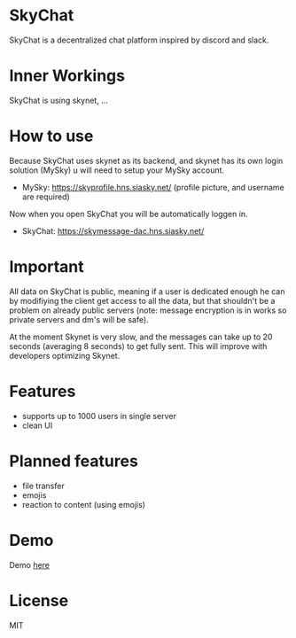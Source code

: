 # SkyChat
 SkyChat is a decentralized chat platform inspired by discord and slack.
 
# Inner Workings
 SkyChat is using skynet, ...
 
# How to use
 Because SkyChat uses skynet as its backend, and skynet has its own login solution (MySky) u will need to setup your MySky account.
 
 * MySky: https://skyprofile.hns.siasky.net/ (profile picture, and username are required)
 
 Now when you open SkyChat you will be automatically loggen in.
 
 * SkyChat: https://skymessage-dac.hns.siasky.net/
 
# Important
 All data on SkyChat is public, meaning if a user is dedicated enough he can by modifiying the client get access to all the data, but that shouldn't be a problem on already public servers (note: message encryption is in works so private servers and dm's will be safe).
 
 At the moment Skynet is very slow, and the messages can take up to 20 seconds (averaging 8 seconds) to get fully sent. This will improve with developers optimizing Skynet.

# Features
* supports up to 1000 users in single server
* clean UI


# Planned features
* file transfer
* emojis
* reaction to content (using emojis)


# Demo
Demo [here](https://skymessage-dac.hns.siasky.net/)


# License
MIT



